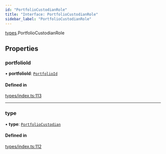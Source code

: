 ```yaml
---
id: "PortfolioCustodianRole"
title: "Interface: PortfolioCustodianRole"
sidebar_label: "PortfolioCustodianRole"
---
```


[types](../../../modules/Types/Types.md).PortfolioCustodianRole

## Properties

### portfolioId

• **portfolioId**: [`PortfolioId`](../PortfolioId/PortfolioId.md)

#### Defined in

[types/index.ts:113](https://github.com/PolymeshAssociation/polymesh-sdk/blob/2d3ac2aea/src/types/index.ts#L113)

___

### type

• **type**: [`PortfolioCustodian`](../../../enums/Types/RoleType/RoleType.md#portfoliocustodian)

#### Defined in

[types/index.ts:112](https://github.com/PolymeshAssociation/polymesh-sdk/blob/2d3ac2aea/src/types/index.ts#L112)
